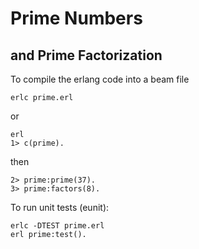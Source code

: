 # Prime Numbers
## and Prime Factorization

To compile the erlang code into a beam file

	erlc prime.erl

or

	erl
	1> c(prime).

then

	2> prime:prime(37).
	3> prime:factors(8).


To run unit tests (eunit):

	erlc -DTEST prime.erl
	erl prime:test().
